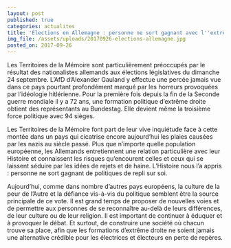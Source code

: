 ```yaml
---
layout: post
published: true
categories: actualites
title: 'Élections en Allemagne : personne ne sort gagnant avec l''extrême droite'
img_file: /assets/uploads/20170926-elections-allemagne.jpg
posted_on: 2017-09-26
---
```

Les Territoires de la Mémoire sont particulièrement préoccupés par le résultat des nationalistes allemands aux élections législatives du dimanche 24 septembre. L’AfD d’Alexander Gauland y effectue une percée jamais vue dans ce pays pourtant profondément marqué par les horreurs provoquées par l’idéologie hitlérienne. Pour la première fois depuis la fin de la Seconde guerre mondiale il y a 72 ans, une formation politique d’extrême droite obtient des représentants au Bundestag. Elle devient même la troisième force politique avec 94 sièges.

Les Territoires de la Mémoire font part de leur vive inquiétude face à cette montée dans un pays qui cicatrise encore aujourd’hui les plaies causées par les nazis au siècle passé. Plus que n’importe quelle population européenne, les Allemands entretiennent une relation particulière avec leur Histoire et connaissent les risques qu’encourent celles et ceux qui se laissent séduire par les idées de rejets et de haine. L’Histoire nous l’a appris : personne ne sort gagnant de politiques de repli sur soi.

Aujourd’hui, comme dans nombre d’autres pays européens, la culture de la peur de l’Autre et la défiance vis-à-vis du politique semblent être la source principale de ce vote. Il est grand temps de proposer de nouvelles voies et de permettre aux personnes de se reconnaître au-delà de leurs différences, de leur culture ou de leur religion. Il est important de continuer à éduquer et à provoquer le débat. Et surtout, de construire une société où chacun trouve sa place, afin que les formations d’extrême droite ne soient jamais une alternative crédible pour les électrices et électeurs en perte de repères.
